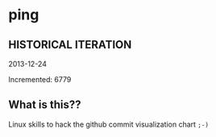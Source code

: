 # ping

## HISTORICAL ITERATION
2013-12-24

Incremented: 6779

## What is this?? 
Linux skills to hack the github commit visualization chart `;-)`
